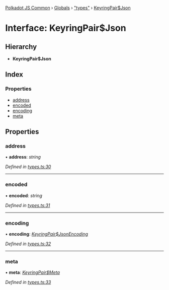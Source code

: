 [Polkadot JS Common](../README.md) › [Globals](../globals.md) › ["types"](../modules/_types_.md) › [KeyringPair$Json](_types_.keyringpair_json.md)

# Interface: KeyringPair$Json

## Hierarchy

* **KeyringPair$Json**

## Index

### Properties

* [address](_types_.keyringpair_json.md#address)
* [encoded](_types_.keyringpair_json.md#encoded)
* [encoding](_types_.keyringpair_json.md#encoding)
* [meta](_types_.keyringpair_json.md#meta)

## Properties

###  address

• **address**: *string*

*Defined in [types.ts:30](https://github.com/polkadot-js/common/blob/bf5ba0f4/packages/keyring/src/types.ts#L30)*

___

###  encoded

• **encoded**: *string*

*Defined in [types.ts:31](https://github.com/polkadot-js/common/blob/bf5ba0f4/packages/keyring/src/types.ts#L31)*

___

###  encoding

• **encoding**: *[KeyringPair$JsonEncoding](_types_.keyringpair_jsonencoding.md)*

*Defined in [types.ts:32](https://github.com/polkadot-js/common/blob/bf5ba0f4/packages/keyring/src/types.ts#L32)*

___

###  meta

• **meta**: *[KeyringPair$Meta](_types_.keyringpair_meta.md)*

*Defined in [types.ts:33](https://github.com/polkadot-js/common/blob/bf5ba0f4/packages/keyring/src/types.ts#L33)*
